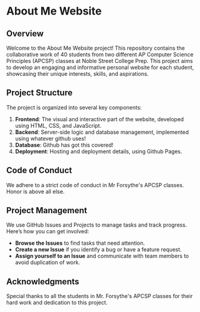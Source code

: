 # About Me Website

## Overview

Welcome to the About Me Website project! This repository contains the collaborative work of 40 students from two different AP Computer Science Principles (APCSP) classes at Noble Street College Prep. This project aims to develop an engaging and informative personal website for each student, showcasing their unique interests, skills, and aspirations.

## Project Structure

The project is organized into several key components:

1. **Frontend**: The visual and interactive part of the website, developed using HTML, CSS, and JavaScript.
2. **Backend**: Server-side logic and database management, implemented using whatever github uses!
3. **Database**: Github has got this covered!
4. **Deployment**: Hosting and deployment details, using Github Pages.

## Code of Conduct

We adhere to a strict code of conduct in Mr Forsythe's APCSP classes. Honor is above all else.

## Project Management

We use GitHub Issues and Projects to manage tasks and track progress. Here’s how you can get involved:

- **Browse the Issues** to find tasks that need attention.
- **Create a new Issue** if you identify a bug or have a feature request.
- **Assign yourself to an Issue** and communicate with team members to avoid duplication of work.

## Acknowledgments

Special thanks to all the students in Mr. Forsythe's APCSP classes for their hard work and dedication to this project.
